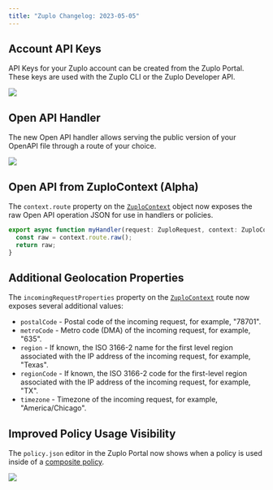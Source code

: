 ```yaml
---
title: "Zuplo Changelog: 2023-05-05"
---
```


## Account API Keys

API Keys for your Zuplo account can be created from the Zuplo Portal. These keys
are used with the Zuplo CLI or the Zuplo Developer API.

![](https://cdn.zuplo.com/assets/2c84c817-785a-48ed-9224-79a0f6fb9fc8.png)

## Open API Handler

The new Open API handler allows serving the public version of your OpenAPI file
through a route of your choice.

![](https://cdn.zuplo.com/assets/c203f1e2-9dfd-4ed9-b424-cda1b863b2ce.png)

## Open API from ZuploContext (Alpha)

The `context.route` property on the
[`ZuploContext`](https://zuplo.com/docs/articles/zuplo-context) object now
exposes the raw Open API operation JSON for use in handlers or policies.

```ts
export async function myHandler(request: ZuploRequest, context: ZuploContext) {
  const raw = context.route.raw();
  return raw;
}
```

## Additional Geolocation Properties

The `incomingRequestProperties` property on the
[`ZuploContext`](https://zuplo.com/docs/articles/zuplo-context) route now
exposes several additional values:

- `postalCode` - Postal code of the incoming request, for example, "78701".
- `metroCode` - Metro code (DMA) of the incoming request, for example, "635".
- `region` - If known, the ISO 3166-2 name for the first level region associated
  with the IP address of the incoming request, for example, "Texas".
- `regionCode` - If known, the ISO 3166-2 code for the first-level region
  associated with the IP address of the incoming request, for example, "TX".
- `timezone` - Timezone of the incoming request, for example, "America/Chicago".

## Improved Policy Usage Visibility

The `policy.json` editor in the Zuplo Portal now shows when a policy is used
inside of a
[composite policy](https://zuplo.com/docs/policies/composite-inbound).

![](https://cdn.zuplo.com/assets/e0eba8d5-e087-4e7e-8a10-fef42a82cce5.png)

